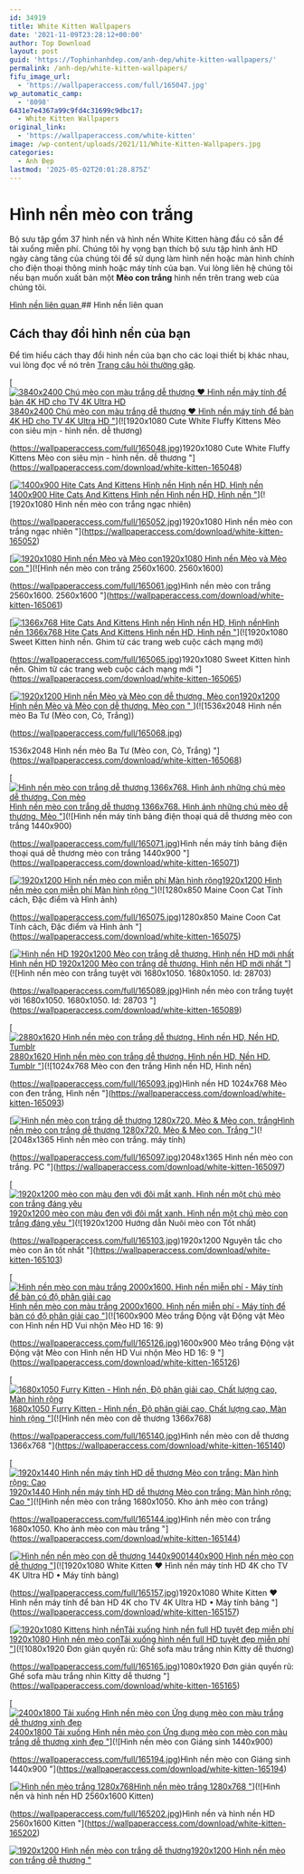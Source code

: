 ```yaml
---
id: 34919
title: White Kitten Wallpapers
date: '2021-11-09T23:28:12+00:00'
author: Top Download
layout: post
guid: 'https://Tophinhanhdep.com/anh-dep/white-kitten-wallpapers/'
permalink: /anh-dep/white-kitten-wallpapers/
fifu_image_url:
  - 'https://wallpaperaccess.com/full/165047.jpg'
wp_automatic_camp:
  - '8098'
6431e7e4367a99c9fd4c31699c9dbc17:
  - White Kitten Wallpapers
original_link:
  - 'https://wallpaperaccess.com/white-kitten'
image: /wp-content/uploads/2021/11/White-Kitten-Wallpapers.jpg
categories:
  - Ảnh Đẹp
lastmod: '2025-05-02T20:01:28.875Z'
---
```

# Hình nền mèo con trắng

Bộ sưu tập gồm 37 hình nền và hình nền White Kitten hàng đầu có sẵn để tải xuống miễn phí. Chúng tôi hy vọng bạn thích bộ sưu tập hình ảnh HD ngày càng tăng của chúng tôi để sử dụng làm hình nền hoặc màn hình chính cho điện thoại thông minh hoặc máy tính của bạn. Vui lòng liên hệ chúng tôi nếu bạn muốn xuất bản một **Mèo con trắng** hình nền trên trang web của chúng tôi.

[Hình nền liên quan ](#related) ## Hình nền liên quan

## Cách thay đổi hình nền của bạn

Để tìm hiểu cách thay đổi hình nền của bạn cho các loại thiết bị khác nhau, vui lòng đọc về nó trên [Trang câu hỏi thường gặp](https://tophinhanhdep.com/faq/).

  
[[![3840x2400 Chú mèo con màu trắng dễ thương ❤ Hình nền máy tính để bàn 4K HD cho TV 4K Ultra HD](https://wallpaperaccess.com/full/165047.jpg)3840x2400 Chú mèo con màu trắng dễ thương ❤ Hình nền máy tính để bàn 4K HD cho TV 4K Ultra HD "](https://wallpaperaccess.com/download/white-kitten-165047)](![1920x1080 Cute White Fluffy Kittens Mèo con siêu mịn - hình nền.  dễ thương)

(https://wallpaperaccess.com/full/165048.jpg)1920x1080 Cute White Fluffy Kittens Mèo con siêu mịn - hình nền. dễ thương "](https://wallpaperaccess.com/download/white-kitten-165048)

[[![1400x900 Hite Cats And Kittens Hình nền Hình nền HD, Hình nền](https://wallpaperaccess.com/full/165049.jpg)1400x900 Hite Cats And Kittens Hình nền Hình nền HD, Hình nền "](https://wallpaperaccess.com/download/white-kitten-165049)](![1920x1080 Hình nền mèo con trắng ngạc nhiên)

(https://wallpaperaccess.com/full/165052.jpg)1920x1080 Hình nền mèo con trắng ngạc nhiên "](https://wallpaperaccess.com/download/white-kitten-165052)

[[![1920x1080 Hình nền Mèo và Mèo con](https://wallpaperaccess.com/full/165059.jpg)1920x1080 Hình nền Mèo và Mèo con "](https://wallpaperaccess.com/download/white-kitten-165059)](![Hình nền mèo con trắng 2560x1600.  2560x1600)

(https://wallpaperaccess.com/full/165061.jpg)Hình nền mèo con trắng 2560x1600. 2560x1600 "](https://wallpaperaccess.com/download/white-kitten-165061)

[[![1366x768 Hite Cats And Kittens Hình nền Hình nền HD, Hình nền](https://wallpaperaccess.com/full/165064.jpg)Hình nền 1366x768 Hite Cats And Kittens Hình nền HD, Hình nền "](https://wallpaperaccess.com/download/white-kitten-165064)](![1920x1080 Sweet Kitten hình nền.  Ghim từ các trang web cuộc cách mạng mới)

(https://wallpaperaccess.com/full/165065.jpg)1920x1080 Sweet Kitten hình nền. Ghim từ các trang web cuộc cách mạng mới "](https://wallpaperaccess.com/download/white-kitten-165065)

[[![1920x1200 Hình nền Mèo và Mèo con dễ thương.  Mèo con](https://wallpaperaccess.com/full/94041.jpg)1920x1200 Hình nền Mèo và Mèo con dễ thương. Mèo con " ](https://wallpaperaccess.com/download/white-kitten-94041)](![1536x2048 Hình nền mèo Ba Tư (Mèo con, Cỏ, Trắng))

(https://wallpaperaccess.com/full/165068.jpg)

1536x2048 Hình nền mèo Ba Tư (Mèo con, Cỏ, Trắng) "](https://wallpaperaccess.com/download/white-kitten-165068)

[[![Hình nền mèo con trắng dễ thương 1366x768.  Hình ảnh những chú mèo dễ thương.  Con mèo](https://wallpaperaccess.com/full/165070.jpg)Hình nền mèo con trắng dễ thương 1366x768. Hình ảnh những chú mèo dễ thương. Mèo "](https://wallpaperaccess.com/download/white-kitten-165070)](![Hình nền máy tính bảng điện thoại quá dễ thương mèo con trắng 1440x900)

(https://wallpaperaccess.com/full/165071.jpg)Hình nền máy tính bảng điện thoại quá dễ thương mèo con trắng 1440x900 "](https://wallpaperaccess.com/download/white-kitten-165071)

[[![1920x1200 Hình nền mèo con miễn phí Màn hình rộng](https://wallpaperaccess.com/full/165073.jpg)1920x1200 Hình nền mèo con miễn phí Màn hình rộng "](https://wallpaperaccess.com/download/white-kitten-165073)](![1280x850 Maine Coon Cat Tính cách, Đặc điểm và Hình ảnh)

(https://wallpaperaccess.com/full/165075.jpg)1280x850 Maine Coon Cat Tính cách, Đặc điểm và Hình ảnh "](https://wallpaperaccess.com/download/white-kitten-165075)

[[![Hình nền HD 1920x1200 Mèo con trắng dễ thương.  Hình nền HD mới nhất](https://wallpaperaccess.com/full/165081.jpg)Hình nền HD 1920x1200 Mèo con trắng dễ thương. Hình nền HD mới nhất "](https://wallpaperaccess.com/download/white-kitten-165081)](![Hình nền mèo con trắng tuyệt vời 1680x1050.  1680x1050.  Id: 28703)

(https://wallpaperaccess.com/full/165089.jpg)Hình nền mèo con trắng tuyệt vời 1680x1050. 1680x1050. Id: 28703 "](https://wallpaperaccess.com/download/white-kitten-165089)

[[![2880x1620 Hình nền mèo con trắng dễ thương.  Hình nền HD, Nền HD, Tumblr](https://wallpaperaccess.com/full/165091.jpg)2880x1620 Hình nền mèo con trắng dễ thương. Hình nền HD, Nền HD, Tumblr "](https://wallpaperaccess.com/download/white-kitten-165091)](![1024x768 Mèo con đen trắng Hình nền HD, Hình nền)

(https://wallpaperaccess.com/full/165093.jpg)Hình nền HD 1024x768 Mèo con đen trắng, Hình nền "](https://wallpaperaccess.com/download/white-kitten-165093)

[[![Hình nền mèo con trắng dễ thương 1280x720.  Mèo & Mèo con.  trắng](https://wallpaperaccess.com/full/165096.jpg)Hình nền mèo con trắng dễ thương 1280x720. Mèo &amp; Mèo con. Trắng "](https://wallpaperaccess.com/download/white-kitten-165096)](![2048x1365 Hình nền mèo con trắng.  máy tính)

(https://wallpaperaccess.com/full/165097.jpg)2048x1365 Hình nền mèo con trắng. PC "](https://wallpaperaccess.com/download/white-kitten-165097)

[[![1920x1200 mèo con màu đen với đôi mắt xanh.  Hình nền một chú mèo con trắng đáng yêu](https://wallpaperaccess.com/full/165102.jpg)1920x1200 mèo con màu đen với đôi mắt xanh. Hình nền một chú mèo con trắng đáng yêu "](https://wallpaperaccess.com/download/white-kitten-165102)](![1920x1200 Hướng dẫn Nuôi mèo con Tốt nhất)

(https://wallpaperaccess.com/full/165103.jpg)1920x1200 Nguyên tắc cho mèo con ăn tốt nhất "](https://wallpaperaccess.com/download/white-kitten-165103)

[[![Hình nền mèo con màu trắng 2000x1600.  Hình nền miễn phí - Máy tính để bàn có độ phân giải cao](https://wallpaperaccess.com/full/165124.jpg)Hình nền mèo con màu trắng 2000x1600. Hình nền miễn phí - Máy tính để bàn có độ phân giải cao "](https://wallpaperaccess.com/download/white-kitten-165124)](![1600x900 Mèo trắng Động vật Động vật Mèo con Hình nền HD Vui nhộn Mèo HD 16: 9)

(https://wallpaperaccess.com/full/165126.jpg)1600x900 Mèo trắng Động vật Động vật Mèo con Hình nền HD Vui nhộn Mèo HD 16: 9 "](https://wallpaperaccess.com/download/white-kitten-165126)

[[![1680x1050 Furry Kitten - Hình nền, Độ phân giải cao, Chất lượng cao, Màn hình rộng](https://wallpaperaccess.com/full/165129.jpg)1680x1050 Furry Kitten - Hình nền, Độ phân giải cao, Chất lượng cao, Màn hình rộng "](https://wallpaperaccess.com/download/white-kitten-165129)](![Hình nền mèo con dễ thương 1366x768)

(https://wallpaperaccess.com/full/165140.jpg)Hình nền mèo con dễ thương 1366x768 "](https://wallpaperaccess.com/download/white-kitten-165140)

[[![1920x1440 Hình nền máy tính HD dễ thương Mèo con trắng: Màn hình rộng: Cao](https://wallpaperaccess.com/full/165142.jpg)1920x1440 Hình nền máy tính HD dễ thương Mèo con trắng: Màn hình rộng: Cao "](https://wallpaperaccess.com/download/white-kitten-165142)](![Hình nền mèo con trắng 1680x1050.  Kho ảnh mèo con trắng)

(https://wallpaperaccess.com/full/165144.jpg)Hình nền mèo con trắng 1680x1050. Kho ảnh mèo con màu trắng "](https://wallpaperaccess.com/download/white-kitten-165144)

[[![Hình nền nền mèo con dễ thương 1440x900](https://wallpaperaccess.com/full/165155.jpg)1440x900 Hình nền mèo con dễ thương "](https://wallpaperaccess.com/download/white-kitten-165155)](![1920x1080 White Kitten ❤ Hình nền máy tính HD 4K cho TV 4K Ultra HD • Máy tính bảng)

(https://wallpaperaccess.com/full/165157.jpg)1920x1080 White Kitten ❤ Hình nền máy tính để bàn HD 4K cho TV 4K Ultra HD • Máy tính bảng "](https://wallpaperaccess.com/download/white-kitten-165157)

[[![1920x1080 Kittens hình nềnTải xuống hình nền full HD tuyệt đẹp miễn phí](https://wallpaperaccess.com/full/165163.jpg)1920x1080 Hình nền mèo conTải xuống hình nền full HD tuyệt đẹp miễn phí "](https://wallpaperaccess.com/download/white-kitten-165163)](![1080x1920 Đơn giản quyến rũ: Ghế sofa màu trắng nhìn Kitty dễ thương)

(https://wallpaperaccess.com/full/165165.jpg)1080x1920 Đơn giản quyến rũ: Ghế sofa màu trắng nhìn Kitty dễ thương "](https://wallpaperaccess.com/download/white-kitten-165165)

[[![2400x1800 Tải xuống Hình nền mèo con Ứng dụng mèo con màu trắng dễ thương xinh đẹp](https://wallpaperaccess.com/full/165186.jpg)2400x1800 Tải xuống Hình nền mèo con Ứng dụng mèo con mèo con màu trắng dễ thương xinh đẹp "](https://wallpaperaccess.com/download/white-kitten-165186)](![Hình nền mèo con Giáng sinh 1440x900)

(https://wallpaperaccess.com/full/165194.jpg)Hình nền mèo con Giáng sinh 1440x900 "](https://wallpaperaccess.com/download/white-kitten-165194)

[[![Hình nền mèo trắng 1280x768](https://wallpaperaccess.com/full/165197.jpg)Hình nền mèo trắng 1280x768 "](https://wallpaperaccess.com/download/white-kitten-165197)](![Hình nền và hình nền HD 2560x1600 Kitten)

(https://wallpaperaccess.com/full/165202.jpg)Hình nền và hình nền HD 2560x1600 Kitten "](https://wallpaperaccess.com/download/white-kitten-165202)

[![1920x1200 Hình nền mèo con trắng dễ thương](https://wallpaperaccess.com/full/165205.jpg)1920x1200 Hình nền mèo con trắng dễ thương "](https://wallpaperaccess.com/download/white-kitten-165205)
